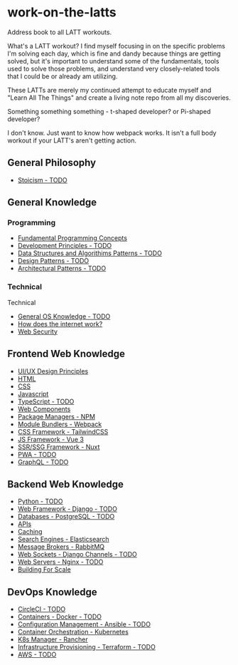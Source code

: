 # work-on-the-latts

Address book to all LATT workouts.

What's a LATT workout? I find myself focusing in on the specific problems I'm solving each day, which is fine and dandy because things are getting solved, but it's important to understand some of the fundamentals, tools used to solve those problems, and understand very closely-related tools that I could be or already am utilizing.

These LATTs are merely my continued attempt to educate myself and "Learn All The Things" and create a living note repo from all my discoveries.

Something something something - t-shaped developer? or Pi-shaped developer?

I don't know. Just want to know how webpack works. It isn't a full body workout if your LATT's aren't getting action.

## General Philosophy

- [Stoicism - TODO](https://github.com/ahackit/work-on-the-LATTS/tree/master/1.GeneralPhilosophy/Stoicism)

## General Knowledge
### Programming

- [Fundamental Programming Concepts](https://github.com/ahackit/work-on-the-LATTS/tree/master/2.GeneralProgramming/FundamentalProgramming)
- [Development Principles - TODO](https://github.com/ahackit/work-on-the-LATTS/tree/master/2.GeneralProgramming/DevelopmentPrinciples)
- [Data Structures and Algorithims Patterns - TODO](https://github.com/ahackit/work-on-the-LATTS/tree/master/2.GeneralProgramming-Tech/DataStructuresAndAlgorithims)
- [Design Patterns - TODO](https://github.com/ahackit/work-on-the-LATTS/tree/master/2.GeneralProgramming/DesignPatterns)
- [Architectural Patterns - TODO](https://github.com/ahackit/work-on-the-LATTS/tree/master/2.GeneralProgramming/ArchitecturalPatterns)

### Technical
Technical 
- [General OS Knowledge - TODO](https://github.com/ahackit/work-on-the-LATTS/tree/master/2.1.GeneralTech/GeneralOSKnowledge)
- [How does the internet work?](https://github.com/ahackit/work-on-the-LATTS/tree/master/2.1.GeneralTech/HowDoesInternetWork)
- [Web Security](https://github.com/ahackit/work-on-the-LATTS/tree/master/2.1.GeneralTech/LATT-WebSecurity)

## Frontend Web Knowledge

- [UI/UX Design Principles](https://github.com/ahackit/work-on-the-LATTS/tree/master/3.FrontendWeb/DesignPrinciples)
- [HTML](https://github.com/ahackit/work-on-the-LATTS/tree/master/3.FrontendWeb/HTML)
- [CSS](https://github.com/ahackit/work-on-the-LATTS/tree/master/3.FrontendWeb/CSS)
- [Javascript](https://github.com/ahackit/work-on-the-LATTS/tree/master/3.FrontendWeb/Javascript)
- [TypeScript - TODO](https://github.com/ahackit/work-on-the-LATTS/tree/master/3.FrontendWeb/TypeScript)
- [Web Components](https://github.com/ahackit/work-on-the-LATTS/tree/master/3.FrontendWeb/WebComponents)
- [Package Managers - NPM](https://github.com/ahackit/work-on-the-LATTS/tree/master/3.FrontendWeb/NPM)
- [Module Bundlers - Webpack](https://github.com/ahackit/work-on-the-LATTS/tree/master/3.FrontendWeb/Webpack)
- [CSS Framework - TailwindCSS](https://github.com/ahackit/work-on-the-LATTS/tree/master/3.FrontendWeb/TailwindCSS)
- [JS Framework - Vue 3](https://github.com/ahackit/work-on-the-LATTS/tree/master/3.FrontendWeb/Vue3)
- [SSR/SSG Framework - Nuxt](https://github.com/ahackit/work-on-the-LATTS/tree/master/3.FrontendWeb/Nuxt)
- [PWA - TODO](https://github.com/ahackit/work-on-the-LATTS/tree/master/3.FrontendWeb/PWA)
- [GraphQL - TODO](https://github.com/ahackit/work-on-the-LATTS/tree/master/3.FrontendWeb/GraphQL)

## Backend Web Knowledge

- [Python - TODO](https://github.com/ahackit/work-on-the-LATTS/tree/master/4.BackendWeb/Python)
- [Web Framework - Django - TODO](https://github.com/ahackit/work-on-the-LATTS/tree/master/4.BackendWeb/Django)
- [Databases - PostgreSQL - TODO](https://github.com/ahackit/work-on-the-LATTS/tree/master/4.BackendWeb/PostgreSQL)
- [APIs](https://github.com/ahackit/work-on-the-LATTS/tree/master/4.BackendWeb/APIs)
- [Caching](https://github.com/ahackit/work-on-the-LATTS/tree/master/4.BackendWeb/Caching)
- [Search Engines - Elasticsearch](https://github.com/ahackit/work-on-the-LATTS/tree/master/4.BackendWeb/Elasticsearch)
- [Message Brokers - RabbitMQ](https://github.com/ahackit/work-on-the-LATTS/tree/master/4.BackendWeb/RabbitMQ)
- [Web Sockets - Django Channels -  TODO](https://github.com/ahackit/work-on-the-LATTS/tree/master/4.BackendWeb/WebSockets)
- [Web Servers - Nginx - TODO](https://github.com/ahackit/work-on-the-LATTS/tree/master/4.BackendWeb/Nginx)
- [Building For Scale](https://github.com/ahackit/work-on-the-LATTS/tree/master/4.BackendWeb/BuildingForScale)

## DevOps Knowledge

- [CircleCI - TODO](https://github.com/ahackit/work-on-the-LATTS/tree/master/5.DevOps/CircleCI)
- [Containers - Docker - TODO](https://github.com/ahackit/work-on-the-LATTS/tree/master/5.DevOps/Docker)
- [Configuration Management - Ansible - TODO](https://github.com/ahackit/work-on-the-LATTS/tree/master/5.DevOps/Ansible)
- [Container Orchestration - Kubernetes](https://github.com/ahackit/work-on-the-LATTS/tree/master/5.DevOps/K8s)
- [K8s Manager - Rancher](https://github.com/ahackit/work-on-the-LATTS/tree/master/5.DevOps/Rancher)
- [Infrastructure Provisioning - Terraform - TODO](https://github.com/ahackit/work-on-the-LATTS/tree/master/5.DevOps/Terraform)
- [AWS - TODO](https://github.com/ahackit/work-on-the-LATTS/tree/master/5.DevOps/AWS)
